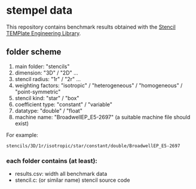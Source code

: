 # stempel data

This repository contains benchmark results obtained with the [
Stencil TEMPlate Engineering Library](https://github.com/RRZE-HPC/stempel "stempel").

## folder scheme

1. main folder: "stencils"
2. dimension: "3D" / "2D" ...
3. stencil radius: "1r" / "2r" ...
4. weighting factors: "isotropic" / "heterogeneous" / "homogeneous" / "point-symmetric"
5. stencil kind: "star" / "box"
6. coefficient type: "constant" / "variable"
7. datatype: "double" / "float"
8. machine name: "BroadwellEP_E5-2697" (a suitable machine file should exist)

For example:
```
stencils/3D/1r/isotropic/star/constant/double/BroadwellEP_E5-2697
```

### each folder contains (at least):
- results.csv: width all benchmark data
- stencil.c: (or similar name) stencil source code
